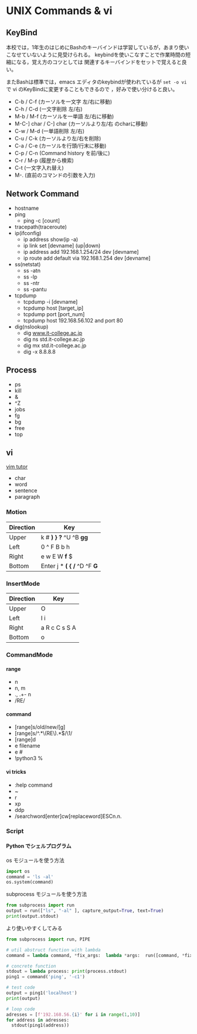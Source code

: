 # UNIX Commands & vi


## KeyBind

本校では，1年生のはじめにBashのキーバインドは学習しているが，あまり使いこなせていないように見受けられる。
keybindを使いこなすことで作業時間の短縮になる，覚え方のコツとしては
関連するキーバインドをセットで覚えると良い。

またBashは標準では，emacs エディタのkeybindが使われているが 
`set -o vi` で vi のKeyBindに変更することもできるので ，好みで使い分けると良い。


- C-b / C-f    (カーソルを一文字 左/右に移動)
- C-h / C-d   (一文字削除 左/右) 
- M-b / M-f  (カーソルを一単語 左/右に移動)
- M-C-] char / C-] char (カーソルより左/右 のcharに移動)
- C-w / M-d (一単語削除 左/右)
- C-u / C-k   (カーソルより左/右を削除)
- C-a / C-e  (カーソルを行頭/行末に移動)
- C-p / C-n  (Command history を前/後に)
- C-r / M-p  (履歴から検索)
- C-t (一文字入れ替え)
- M-. (直前のコマンドの引数を入力)

## Network Command

- hostname
- ping
  - ping -c [count]
- tracepath(traceroute)
- ip(ifconfig)
  - ip address show(ip -a)
  - ip link set [devname] (up|down)
  - ip address add 192.168.1.254/24 dev [devname]
  - ip route add default via 192.168.1.254 dev [devname]
- ss(netstat)
  - ss -atn
  - ss -lp
  - ss -ntr
  - ss -pantu
- tcpdump
  - tcpdump -i [devname]
  - tcpdump host [target_ip]
  - tcpdump port [port_num]
  - tcpdump host 192.168.56.102 and port 80
- dig(nslookup)
  - dig www.it-college.ac.jp
  - dig ns std.it-college.ac.jp
  - dig mx std.it-college.ac.jp
  - dig -x 8.8.8.8

## Process

- ps
- kill
- &
- ^Z
- jobs
- fg
- bg
- free
- top

## vi

[vim tutor](https://gist.github.com/omas-public/d713308c82ec3bf69fc2f1024b399a31)

- char
- word
- sentence
- paragraph

### Motion

| Direction | Key                              |
| --------- | -------------------------------- |
| Upper     | k \# **) } ?** ^U ^B **gg**      |
| Left      | 0 ^ F B b h                      |
| Right     | e w E W **f** $                  |
| Bottom    | Enter j \* **( { /** ^D ^F **G** |

### InsertMode

| Direction | Key           |
| --------- | ------------- |
| Upper     | O             |
| Left      | I i           |
| Right     | a R c C s S A |
| Bottom    | o             |

### CommandMode

#### range

- n
- n, m
- ., .+- n
- /RE/

#### command

- [range]s/old/new/[g]
- [range]s/^.\*\\(RE\\).\*$/\1/
- [range]d
- e filename
- e #
- !python3 %

#### vi tricks

- :help command
- ~
- r
- xp
- ddp
- /searchword[enter]cw[replaceword]ESCn.n.

### Script

#### Python でシェルプログラム

os モジュールを使う方法

```py
import os
command = 'ls -al'
os.system(command)
```

subprocess モジュールを使う方法

```py
from subprocess import run
output = run(["ls", "-al" ], capture_output=True, text=True)
print(output.stdout)
```

より使いやすくしてみる

```py
from subprocess import run, PIPE

# util abstruct function with lambda
command = lambda command, *fix_args:  lambda *args:  run([command, *fix_args, *args], capture_output=True, text=True)

# concrete function
stdout = lambda process: print(process.stdout)
ping1 = command('ping', '-c1')

# test code
output = ping1('localhost')
print(output)

# loop code
adresses = [f'192.168.56.{i}' for i in range(1,10)]
for address in adresses:
  stdout(ping1(address))
```
